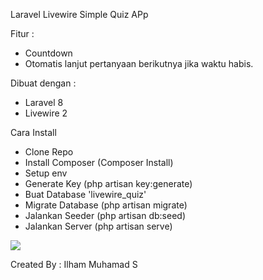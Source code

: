 Laravel Livewire Simple Quiz APp

Fitur :
- Countdown 
- Otomatis lanjut pertanyaan berikutnya jika waktu habis.

Dibuat dengan :
- Laravel 8
- Livewire 2

Cara Install
- Clone Repo
- Install Composer (Composer Install)
- Setup env
- Generate Key (php artisan key:generate)
- Buat Database 'livewire_quiz'
- Migrate Database (php artisan migrate)
- Jalankan Seeder (php artisan db:seed)
- Jalankan Server (php artisan serve)

<img src="https://drive.google.com/uc?export=view&id=1HsVEKL0fxmf4yZY5C8quh2ddJTIgheXD">

Created By : Ilham Muhamad S
